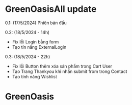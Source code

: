 # GreenOasisAll update

0.1: (17/5/2024) Phiên bản đầu 

0.2: (18/5/2024 - 14h)
- Fix lỗi Login bằng form
- Tạo tín năng ExternalLogin

0.3: (18/5/2024 - 22h)
- Fix lỗi Button thêm xóa sản phẩm trong Cart User
- Tạo Trang Thankyou khi nhấn submit from trong Contact
- Tạo tính năng Wishlist
# GreenOasis
